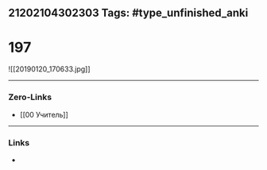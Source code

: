 21202104302303
Tags: #type_unfinished_anki 
---
# 197

![[20190120_170633.jpg]]

---
### Zero-Links
- [[00 Учитель]]
---
### Links
-
